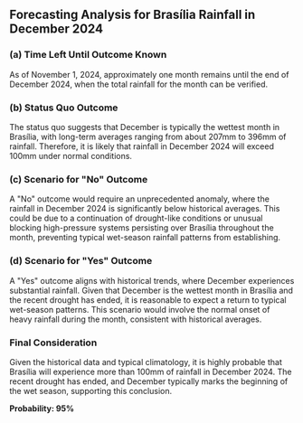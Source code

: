 ## Forecasting Analysis for Brasília Rainfall in December 2024

### (a) Time Left Until Outcome Known
As of November 1, 2024, approximately one month remains until the end of December 2024, when the total rainfall for the month can be verified.

### (b) Status Quo Outcome
The status quo suggests that December is typically the wettest month in Brasília, with long-term averages ranging from about 207mm to 396mm of rainfall. Therefore, it is likely that rainfall in December 2024 will exceed 100mm under normal conditions.

### (c) Scenario for "No" Outcome
A "No" outcome would require an unprecedented anomaly, where the rainfall in December 2024 is significantly below historical averages. This could be due to a continuation of drought-like conditions or unusual blocking high-pressure systems persisting over Brasília throughout the month, preventing typical wet-season rainfall patterns from establishing.

### (d) Scenario for "Yes" Outcome
A "Yes" outcome aligns with historical trends, where December experiences substantial rainfall. Given that December is the wettest month in Brasília and the recent drought has ended, it is reasonable to expect a return to typical wet-season patterns. This scenario would involve the normal onset of heavy rainfall during the month, consistent with historical averages.

### Final Consideration
Given the historical data and typical climatology, it is highly probable that Brasília will experience more than 100mm of rainfall in December 2024. The recent drought has ended, and December typically marks the beginning of the wet season, supporting this conclusion.

**Probability: 95%**